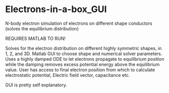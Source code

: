 # Electrons-in-a-box_GUI
 N-body electron simulation of electrons on different shape conductors (solves the equilibrium distribution) 

REQUIRES MATLAB TO RUN!

Solves for the electron distribution on different highly symmetric shapes, in 1, 2, and 3D. Matlab GUI to choose shape and numerical solver parameters. Uses a highly damped ODE to let electrons propagate to equilibrium position while the damping removes excess potential energy above the equilibrium value. User has access to final electron position from which to calculate electrostatic potential, Electric field vector, capacitance etc. 

GUI is pretty self explanatory. 
